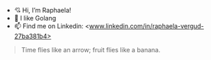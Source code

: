 - 💘 Hi, I’m Raphaela! 
- 💙 I like Golang
- 📫  Find me on Linkedin: <www.linkedin.com/in/raphaela-vergud-27ba381b4>
> Time flies like an arrow; fruit flies like a banana.
